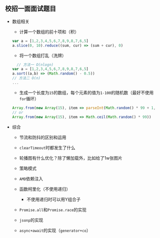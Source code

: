 ## 校招一面面试题目

- 数组相关

  <!-- - ![array.multiply](http://poe9dw4rk.bkt.clouddn.com/fe/2019/array.multiply.jpeg) -->

  - 计算一个数组的前十项和（积）
  ```js
  var a = [1,2,3,4,5,6,7,8,9,8,7,6,5]
  a.slice(0, 10).reduce((sum, cur) => (sum + cur), 0)
  ```

  - 将一个数组打乱（洗牌）
  ```js
    // 方法一 O(nlogn)
  var a = [1,2,3,4,5,6,7,8,9,8,7,6,5]
  a.sort((a,b) => (Math.random() - 0.5))
  // 方法二 O(n)
  ...  
  ```

  - 生成一个长度为`15`的数组，每个元素的值为`1-100`的随机数（最好不使用`for`循环）
  ```js
  Array.from(new Array(15), item => parseInt(Math.random() * 99 + 1, 10))
  // or
  Array.from(new Array(15), item => Math.ceil(Math.random() * 99))
  ```


- 综合

  - 节流和防抖的区别和运用

  - `clearTimeout`时都发生了什么

  - 轮播图有什么优化？除了懒加载外，比如给了1w张图片

  - 策略模式

  - `AMD`依赖注入

  - 函数柯里化（不使用递归）
    - 不使用递归时可以用Y组合子

  - `Promise.all`和`Promise.race`的实现

  - `jsonp`的实现

  - `async+await`的实现（`generator+co`）